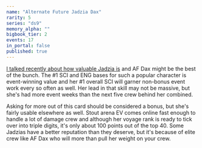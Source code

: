```yaml
---
name: "Alternate Future Jadzia Dax"
rarity: 5
series: "ds9"
memory_alpha: ""
bigbook_tier: 2
events: 17
in_portal: false
published: true
---
```


[I talked recently about how valuable Jadzia is](https://old.reddit.com/r/StarTrekTimelines/comments/aq90e4/the_first_annual_timelines_event_awards_event/) and AF Dax might be the best of the bunch. The #1 SCI and ENG bases for such a popular character is event-winning value and her #1 overall SCI will garner non-bonus event work every so often as well. Her lead in that skill may not be massive, but she's had more event weeks than the next five crew behind her combined.

Asking for more out of this card should be considered a bonus, but she's fairly usable elsewhere as well. Stout arena EV comes online fast enough to handle a lot of damage crew and although her voyage rank is ready to tick over into triple digits, it's only about 100 points out of the top 40. Some Jadzias have a better reputation than they deserve, but it's because of elite crew like AF Dax who will more than pull her weight on your crew.